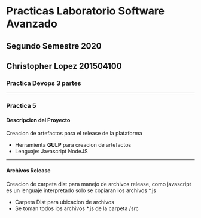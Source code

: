 # Practicas Laboratorio Software Avanzado
## Segundo Semestre 2020
## Christopher Lopez 201504100

### Practica Devops 3 partes
---------------------------------------
### Practica 5
#### Descripcion del Proyecto
Creacion de artefactos para el release de la plataforma 
- Herramienta **GULP** para creacion de artefactos
- Lenguaje: Javascript NodeJS 
---------------------------------------


#### Archivos Release
Creacion de carpeta dist para manejo de archivos release,
como javascript es un lenguaje interpretado solo se copiaran los archivos \*.js
- Carpeta Dist para ubicacion de archivos 
- Se toman todos los archivos \*.js de la carpeta /src
